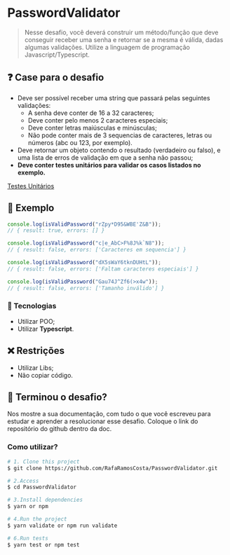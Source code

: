 # PasswordValidator

> Nesse desafio, você deverá construir um método/função que deve conseguir receber uma senha e retornar se a mesma é válida, dadas algumas validações. Utilize a linguagem de programação Javascript/Typescript.

## ❓ Case para o desafio

- Deve ser possível receber uma string que passará pelas seguintes validações:
    - A senha deve conter de 16 a 32 caracteres;
    - Deve conter pelo menos 2 caracteres especiais;
    - Deve conter letras maiúsculas e minúsculas;
    - Não pode conter mais de 3 sequencias de caracteres, letras ou números (abc ou 123, por exemplo).
- Deve retornar um objeto contendo o resultado (verdadeiro ou falso), e uma lista de erros de validação em que a senha não passou;
- **Deve conter testes unitários para validar os casos listados no exemplo.**

[Testes Unitários](https://www.notion.so/Testes-Unit-rios-b31647b73c8b45d99deff35cff5539ce)

## 🎲 Exemplo

```jsx
console.log(isValidPassword("rZpy*D95&WBE'Z&B"));
// { result: true, errors: [] }

console.log(isValidPassword("c|e_AbC>F%8J%k`N8"));
// { result: false, errors: ['Caracteres em sequencia'] }

console.log(isValidPassword("dX5sWaY6tknDUHtL"));
// { result: false, errors: ['Faltam caracteres especiais'] }

console.log(isValidPassword("Gau74J^Zf6(>x4w"));
// { result: false, errors: ['Tamanho inválido'] }
```

### 👾 Tecnologias

- Utilizar POO;
- Utilizar **Typescript**.

## ❌ Restrições

- Utilizar Libs;
- Não copiar código.

## 🚀 Terminou o desafio?

Nos mostre a sua documentação, com tudo o que você escreveu para estudar e aprender a resolucionar esse desafio. Coloque o link do repositório do github dentro da doc.

### Como utilizar?
```bash
# 1. Clone this project
$ git clone https://github.com/RafaRamosCosta/PasswordValidator.git

# 2.Access
$ cd PasswordValidator

# 3.Install dependencies
$ yarn or npm

# 4.Run the project
$ yarn validate or npm run validate

# 6.Run tests
$ yarn test or npm test  
```
